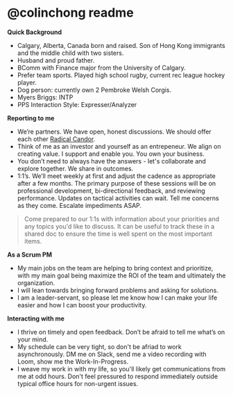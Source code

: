 # @colinchong readme
**Quick Background**
* Calgary, Alberta, Canada born and raised. Son of Hong Kong immigrants and the middle child with two sisters.
* Husband and proud father.
* BComm with Finance major from the University of Calgary.
* Prefer team sports. Played high school rugby, current rec league hockey player.
* Dog person: currently own 2 Pembroke Welsh Corgis.
* Myers Briggs: INTP
* PPS Interaction Style: Expresser/Analyzer

**Reporting to me**
* We’re partners. We have open, honest discussions. We should offer each other [Radical Candor](https://www.radicalcandor.com/our-approach/).
* Think of me as an investor and yourself as an entrepeneur. We align on creating value. I support and enable you. You own your business.
* You don’t need to always have the answers - let's collaborate and explore together. We share in outcomes.
* 1:1’s. We’ll meet weekly at first and adjust the cadence as appropriate after a few months. The primary purpose of these sessions will be on professional development, bi-directional feedback, and reviewing performance. Updates on tactical activities can wait. Tell me concerns as they come. Escalate impediments ASAP.
> Come prepared to our 1:1s with information about your priorities and any topics you'd like to discuss. It can be useful to track these in a shared doc to ensure the time is well spent on the most important items.

**As a Scrum PM**
* My main jobs on the team are helping to bring context and prioritize, with my main goal being maximize the ROI of the team and ultimately the organization.
* I will lean towards bringing forward problems and asking for solutions.
* I am a leader-servant, so please let me know how I can make your life easier and how I can boost your productivity.

**Interacting with me**
* I thrive on timely and open feedback. Don’t be afraid to tell me what’s on your mind.
* My schedule can be very tight, so don't be afriad to work asynchronously. DM me on Slack, send me a video recording with Loom, show me the Work-In-Progress.
* I weave my work in with my life, so you'll likely get communications from me at odd hours. Don't feel pressured to respond immediately outside typical office hours for non-urgent issues.
